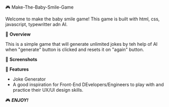 🎮 Make-The-Baby-Smile-Game

Welcome to make the baby smile game! This game is built with html, css, javascript, typewritter adn AI.

🌟 **Overview**

This is a simple game that will generate unlimited jokes by teh help of AI when "generate" button is clicked and resets it on "again" button.

📸 **Screenshots**

🚀 **Features**

- Joke Generator
- A good inspiration for Front-End DEvelopers/Engineers to play with and practice their UX/UI design skills.

🎮 **_ENJOY!_**
